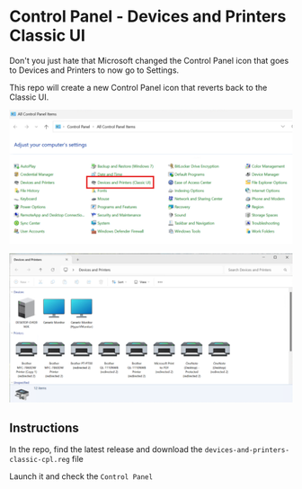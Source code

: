 # Control Panel - Devices and Printers Classic UI

Don't you just hate that Microsoft changed the Control Panel icon that goes to Devices and Printers to now go to Settings. 

This repo will create a new Control Panel icon that reverts back to the Classic UI.

![Devices and Printers Classic UI](readme_assets/DevicesAndPrintersClassicUI.png)

![Devices and Printers Classic UI](readme_assets/OpenDevPrintClassicUI.png)

## Instructions

In the repo, find the latest release and download the `devices-and-printers-classic-cpl.reg` file

Launch it and check the `Control Panel`

